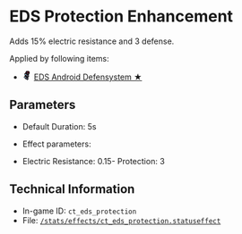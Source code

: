 # EDS Protection Enhancement

Adds 15% electric resistance and 3 defense.

Applied by following items:

- <img src="https://raw.githubusercontent.com/Ceterai/Enternia/main/items/armors/alta/tier5/eds/android_back/icon.png" alt="EDS Android Defensystem ★ icon" loading="lazy" height=16px width="auto" /> [EDS Android Defensystem ★](https://ceterai.github.io/MyEnternia/Wiki/EDSAndroidDefensystem)

## Parameters

- Default Duration: 5s
- Effect parameters: 

- Electric Resistance: 0.15- Protection: 3

## Technical Information

- In-game ID: `ct_eds_protection`
- File: [`/stats/effects/ct_eds_protection.statuseffect`](https://github.com/Ceterai/Enternia/blob/main/stats/effects/ct_eds_protection.statuseffect)
